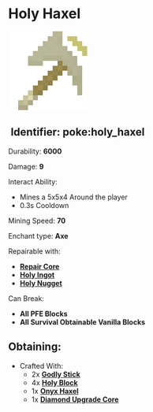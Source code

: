 # Holy Haxel

![](https://github.com/ItsMePok/PFE/blob/wikiAssets/wikiMain/holy_haxel.png?raw=true)

## <img src="https://minecraft.wiki/images/Name_Tag_JE2_BE2.png?cbdc1" alt="" data-size="line"> Identifier: **poke:holy\_haxel**

Durability: **6000**

Damage: **9**

Interact Ability:

* Mines a 5x5x4 Around the player
* 0.3s Cooldown

Mining Speed: **70**

Enchant type: **Axe**

Repairable with:

* [**Repair Core**](https://pfewiki.gitbook.io/home/items/cores/repair-core)
* [**Holy Ingot**](https://github.com/ItsMePok/PFE/wiki/Holy-Ingot)
* [**Holy Nugget**](https://github.com/ItsMePok/PFE/wiki/Holy-Nugget)

Can Break:

* **All PFE Blocks**
* **All Survival Obtainable Vanilla Blocks**

## Obtaining:

* Crafted With:
  * 2x [**Godly Stick**](https://github.com/ItsMePok/PFE/wiki/Godly-Stick)
  * 4x [**Holy Block**](https://github.com/ItsMePok/PFE/wiki/Holy-Block)
  * 1x [**Onyx Haxel**](https://github.com/ItsMePok/PFE/wiki/Onyx-Haxel)
  * 1x [**Diamond Upgrade Core**](https://github.com/ItsMePok/PFE/wiki/Diamond-Upgrade-Core)
